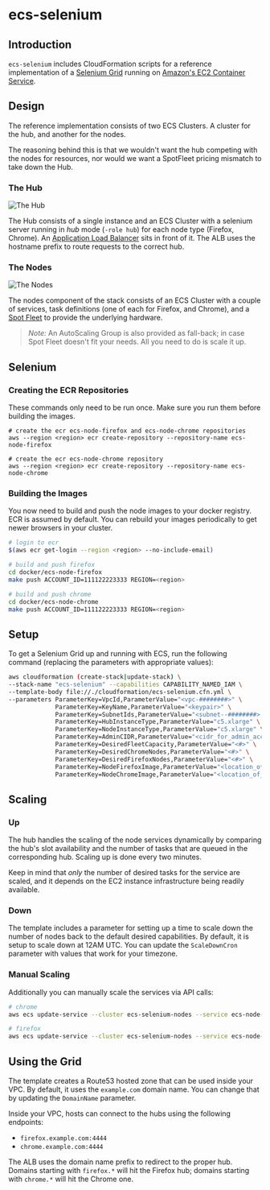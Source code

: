 ecs-selenium
=========

## Introduction

`ecs-selenium` includes CloudFormation scripts for a reference implementation of a [Selenium Grid](https://github.com/SeleniumHQ/selenium/wiki/Grid2) running on [Amazon's EC2 Container Service](https://aws.amazon.com/ecs/).

## Design

The reference implementation consists of two ECS Clusters. A cluster for the hub, and another for the nodes.

The reasoning behind this is that we wouldn't want the hub competing with the nodes for resources, nor would we want a SpotFleet pricing mismatch to take down the Hub.

### The Hub

![The Hub](docs/img/hub-cfn.png)

The Hub consists of a single instance and an ECS Cluster with a selenium server running in _hub_ mode (`-role hub`) for each node type (Firefox, Chrome). An [Application Load Balancer](http://docs.aws.amazon.com/elasticloadbalancing/latest/application/introduction.html) sits in front of it. The ALB uses the hostname prefix to route requests to the correct hub.

### The Nodes

![The Nodes](docs/img/nodes-cfn.png)

The nodes component of the stack consists of an ECS Cluster with a couple of services, task definitions (one of each for Firefox, and Chrome), and a [Spot Fleet](http://docs.aws.amazon.com/AWSEC2/latest/UserGuide/spot-fleet.html) to provide the underlying hardware.

> *Note:* An AutoScaling Group is also provided as fall-back; in case Spot Fleet doesn't fit your needs. All you need to do is scale it up.

## Selenium

### Creating the ECR Repositories

These commands only need to be run once. Make sure you run them before building the images.

```
# create the ecr ecs-node-firefox and ecs-node-chrome repositories
aws --region <region> ecr create-repository --repository-name ecs-node-firefox

# create the ecr ecs-node-chrome repository
aws --region <region> ecr create-repository --repository-name ecs-node-chrome
```

### Building the Images

You now need to build and push the node images to your docker registry. ECR is assumed by default. You can rebuild your images periodically to get newer browsers in your cluster.

```bash
# login to ecr
$(aws ecr get-login --region <region> --no-include-email)

# build and push firefox
cd docker/ecs-node-firefox
make push ACCOUNT_ID=111122223333 REGION=<region>

# build and push chrome
cd docker/ecs-node-chrome
make push ACCOUNT_ID=111122223333 REGION=<region>
```

## Setup

To get a Selenium Grid up and running with ECS, run the following command (replacing the parameters with appropriate values):

```bash
aws cloudformation (create-stack|update-stack) \
--stack-name "ecs-selenium" --capabilities CAPABILITY_NAMED_IAM \
--template-body file://./cloudformation/ecs-selenium.cfn.yml \
--parameters ParameterKey=VpcId,ParameterValue="<vpc-########>" \
             ParameterKey=KeyName,ParameterValue="<keypair>" \
             ParameterKey=SubnetIds,ParameterValue="<subnet--########>,<subnet-########>,..." \
             ParameterKey=HubInstanceType,ParameterValue="c5.xlarge" \
             ParameterKey=NodeInstanceType,ParameterValue="c5.xlarge" \
             ParameterKey=AdminCIDR,ParameterValue="<cidr_for_admin_access>" \
             ParameterKey=DesiredFleetCapacity,ParameterValue="<#>" \
             ParameterKey=DesiredChromeNodes,ParameterValue="<#>" \
             ParameterKey=DesiredFirefoxNodes,ParameterValue="<#>" \
             ParameterKey=NodeFirefoxImage,ParameterValue="<location_of_your_ecs-node-firefox_image>" \
             ParameterKey=NodeChromeImage,ParameterValue="<location_of_your_ecs-node-chrome_image>"
```


## Scaling

### Up

The hub handles the scaling of the node services dynamically by comparing the hub's slot availability and the number of tasks that are queued in the corresponding hub. Scaling up is done every two minutes.

Keep in mind that _only_ the number of desired tasks for the service are scaled, and it depends on the EC2 instance infrastructure being readily available.

### Down

The template includes a parameter for setting up a time to scale down the number of nodes back to the default desired capabilities. By default, it is setup to scale down at 12AM UTC. You can update the `ScaleDownCron` parameter with values that work for your timezone.

### Manual Scaling

Additionally you can manually scale the services via API calls:

```bash
# chrome
aws ecs update-service --cluster ecs-selenium-nodes --service ecs-node-chrome --desired-count <#>

# firefox
aws ecs update-service --cluster ecs-selenium-nodes --service ecs-node-firefox --desired-count <#>
```

## Using the Grid

The template creates a Route53 hosted zone that can be used inside your VPC. By default, it uses the `example.com` domain name. You can change that by updating the `DomainName` parameter.

Inside your VPC, hosts can connect to the hubs using the following endpoints:

* `firefox.example.com:4444`
* `chrome.example.com:4444`

The ALB uses the domain name prefix to redirect to the proper hub. Domains starting with `firefox.*` will hit the Firefox hub; domains starting with `chrome.*` will hit the Chrome one.
